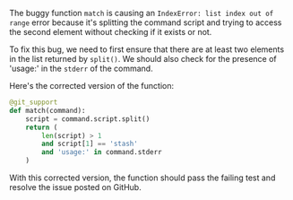 The buggy function `match` is causing an `IndexError: list index out of range` error because it's splitting the command script and trying to access the second element without checking if it exists or not.

To fix this bug, we need to first ensure that there are at least two elements in the list returned by `split()`. We should also check for the presence of 'usage:' in the `stderr` of the command.

Here's the corrected version of the function:

```python
@git_support
def match(command):
    script = command.script.split()
    return (
        len(script) > 1 
        and script[1] == 'stash' 
        and 'usage:' in command.stderr
    )
```

With this corrected version, the function should pass the failing test and resolve the issue posted on GitHub.